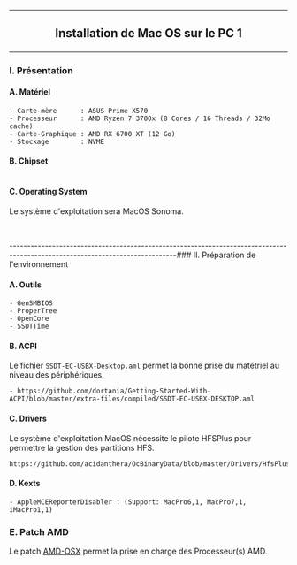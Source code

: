 -----------------------------------------------------------------------------------------------------------------------------
## <p align='center'> Installation de Mac OS sur le PC 1 </p>

-----------------------------------------------------------------------------------------------------------------------------
### I. Présentation
#### A. Matériel
```
- Carte-mère      : ASUS Prime X570
- Processeur      : AMD Ryzen 7 3700x (8 Cores / 16 Threads / 32Mo cache)
- Carte-Graphique : AMD RX 6700 XT (12 Go)
- Stockage        : NVME
```
#### B. Chipset
```
```

#### C. Operating System
Le système d'exploitation sera MacOS Sonoma.

<br />

-----------------------------------------------------------------------------------------------------------------------------### II. Préparation de l'environnement
#### A. Outils
```
- GenSMBIOS 
- ProperTree
- OpenCore
- SSDTTime
```

#### B. ACPI
Le fichier `SSDT-EC-USBX-Desktop.aml` permet la bonne prise du matétriel au niveau des périphériques. 
```
- https://github.com/dortania/Getting-Started-With-ACPI/blob/master/extra-files/compiled/SSDT-EC-USBX-DESKTOP.aml
```


#### C. Drivers
Le système d'exploitation MacOS nécessite le pilote HFSPlus pour permettre la gestion des partitions HFS.
```
https://github.com/acidanthera/OcBinaryData/blob/master/Drivers/HfsPlus.efi
```

#### D. Kexts
```
- AppleMCEReporterDisabler : (Support: MacPro6,1, MacPro7,1, iMacPro1,1)
```

### E. Patch AMD
Le patch [AMD-OSX](https://github.com/AMD-OSX/AMD_Vanilla) permet la prise en charge des Processeur(s) AMD.

